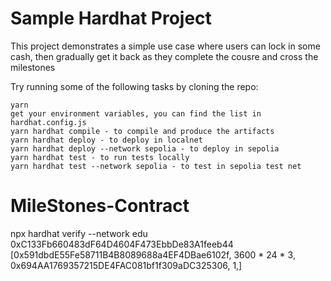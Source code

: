 # Sample Hardhat Project

This project demonstrates a simple use case where users can lock in some cash, then gradually get it back as they complete the cousre and cross the milestones

Try running some of the following tasks by cloning the repo:

```shell
yarn
get your environment variables, you can find the list in hardhat.config.js
yarn hardhat compile - to compile and produce the artifacts
yarn hardhat deploy - to deploy in localnet
yarn hardhat deploy --network sepolia - to deploy in sepolia
yarn hardhat test - to run tests locally
yarn hardhat test --network sepolia - to test in sepolia test net
```

# MileStones-Contract

npx hardhat verify
--network edu
0xC133Fb660483dF64D4604F473EbbDe83A1feeb44
[0x591dbdE55Fe58711B4B8089688a4EF4DBae6102f,
3600 * 24 * 3,
0x694AA1769357215DE4FAC081bf1f309aDC325306,
1,]

